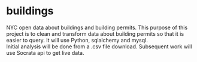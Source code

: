 # buildings
NYC open data about buildings and building permits. 
This purpose of this project is to clean and transform data about building permits so that it is easier to query.
It will use Python, sqlalchemy and mysql.  
Initial analysis will be done from a .csv file download.  Subsequent work will use Socrata api to get live data.

